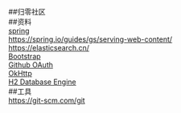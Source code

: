 ##归零社区  
##资料  
[spring](https://spring.io/guides)  
https://spring.io/guides/gs/serving-web-content/  
https://elasticsearch.cn/  
[Bootstrap](https://v3.bootcss.com/)  
[Github OAuth](https://developer.github.com/apps/building-oauth-apps/creating-an-oauth-app/)  
[OkHttp](https://square.github.io/okhttp/)  
[H2 Database Engine](http://www.h2database.com/html/main.html)  
##工具  
https://git-scm.com/git